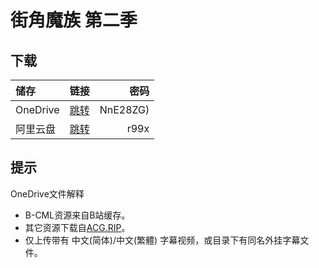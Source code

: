 # 街角魔族 第二季

## 下载

储存 | 链接 | 密码
:----------- | :-----------: | -----------:
 OneDrive | [跳转](https://xrzcloud-my.sharepoint.com/:f:/g/personal/xrz_xrzyun_ml/El7gEdaO_XpKsL70U4trcq0BCYVxt7MgrW-x4yfZXKYOyg?e=6a8lgv) | NnE28ZG)
 阿里云盘 | [跳转](https://www.aliyundrive.com/s/Ym6pRBKfsgc) | r99x

## 提示

OneDrive文件解释  

- B-CML资源来自B站缓存。  
- 其它资源下载自[ACG.RIP](https://acg.rip/)。  
- 仅上传带有 中文(简体)/中文(繁體) 字幕视频，或目录下有同名外挂字幕文件。  
